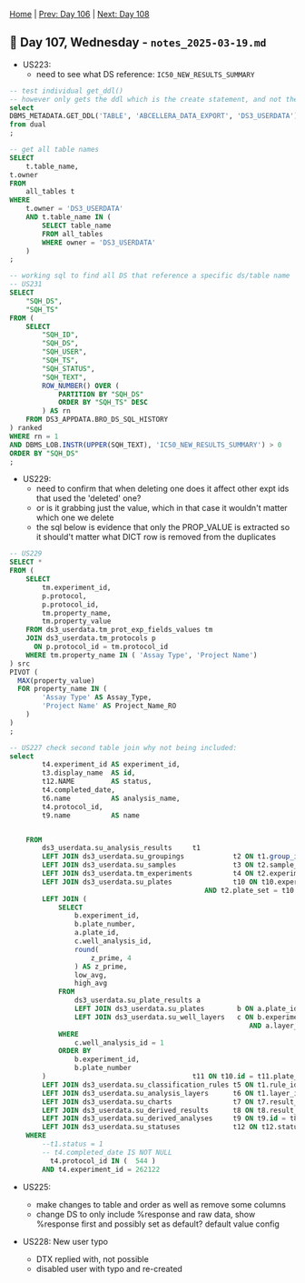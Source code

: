 [Home](../../main.md) | [Prev: Day 106](notes_2025-03-18.md) | [Next: Day 108](./notes_2025-03-20.md)

## 📝 Day 107, Wednesday - `notes_2025-03-19.md`

- US223:
    * need to see what DS reference: `IC50_NEW_RESULTS_SUMMARY`

```sql
-- test individual get_ddl()
-- however only gets the ddl which is the create statement, and not the query saved in DTX datasources
select 
DBMS_METADATA.GET_DDL('TABLE', 'ABCELLERA_DATA_EXPORT', 'DS3_USERDATA')
from dual
;

-- get all table names
SELECT 
    t.table_name,
t.owner
FROM 
    all_tables t
WHERE 
    t.owner = 'DS3_USERDATA'
    AND t.table_name IN (
        SELECT table_name 
        FROM all_tables 
        WHERE owner = 'DS3_USERDATA'
    )
;

-- working sql to find all DS that reference a specific ds/table name
-- US231
SELECT 
    "SQH_DS",
    "SQH_TS"
FROM (
    SELECT 
        "SQH_ID", 
        "SQH_DS", 
        "SQH_USER", 
        "SQH_TS", 
        "SQH_STATUS", 
        "SQH_TEXT",
        ROW_NUMBER() OVER (
            PARTITION BY "SQH_DS" 
            ORDER BY "SQH_TS" DESC
        ) AS rn
    FROM DS3_APPDATA.BRO_DS_SQL_HISTORY
) ranked
WHERE rn = 1
AND DBMS_LOB.INSTR(UPPER(SQH_TEXT), 'IC50_NEW_RESULTS_SUMMARY') > 0 
ORDER BY "SQH_DS"
;
```

- US229:
    * need to confirm that when deleting one does it affect other expt ids that used the 'deleted' one?
    * or is it grabbing just the value, which in that case it wouldn't matter which one we delete
    * the sql below is evidence that only the PROP_VALUE is extracted so it should't matter what DICT row is removed from the duplicates

```sql
-- US229
SELECT *
FROM (
    SELECT
        tm.experiment_id,
        p.protocol,
        p.protocol_id,
        tm.property_name,
        tm.property_value
    FROM ds3_userdata.tm_prot_exp_fields_values tm
    JOIN ds3_userdata.tm_protocols p
      ON p.protocol_id = tm.protocol_id
    WHERE tm.property_name IN ( 'Assay Type', 'Project Name')
) src
PIVOT (
  MAX(property_value)
  FOR property_name IN (
        'Assay Type' AS Assay_Type,
        'Project Name' AS Project_Name_RO
    )
)
;

-- US227 check second table join why not being included:
select
        t4.experiment_id AS experiment_id,
        t3.display_name  AS id,
        t12.NAME         AS status,
        t4.completed_date,
        t6.name          AS analysis_name,
        t4.protocol_id,
        t9.name          AS name


    FROM
        ds3_userdata.su_analysis_results     t1
        LEFT JOIN ds3_userdata.su_groupings            t2 ON t1.group_id = t2.id
        LEFT JOIN ds3_userdata.su_samples              t3 ON t2.sample_id = t3.id
        LEFT JOIN ds3_userdata.tm_experiments          t4 ON t2.experiment_id = t4.experiment_id
        LEFT JOIN ds3_userdata.su_plates               t10 ON t10.experiment_id = t2.experiment_id
                                                AND t2.plate_set = t10.plate_set
        LEFT JOIN (
            SELECT
                b.experiment_id,
                b.plate_number,
                a.plate_id,
                c.well_analysis_id,
                round(
                    z_prime, 4
                ) AS z_prime,
                low_avg,
                high_avg
            FROM
                ds3_userdata.su_plate_results a
                LEFT JOIN ds3_userdata.su_plates        b ON a.plate_id = b.id
                LEFT JOIN ds3_userdata.su_well_layers   c ON b.experiment_id = c.experiment_id
                                                           AND a.layer_id = c.id
            WHERE
                c.well_analysis_id = 1
            ORDER BY
                b.experiment_id,
                b.plate_number
        )                                    t11 ON t10.id = t11.plate_id
        LEFT JOIN ds3_userdata.su_classification_rules t5 ON t1.rule_id = t5.id
        LEFT JOIN ds3_userdata.su_analysis_layers      t6 ON t1.layer_id = t6.id
        LEFT JOIN ds3_userdata.su_charts               t7 ON t7.result_id = t1.id
        LEFT JOIN ds3_userdata.su_derived_results      t8 ON t8.result_id = t1.id
        LEFT JOIN ds3_userdata.su_derived_analyses     t9 ON t9.id = t8.derived_analysis_id
        LEFT JOIN ds3_userdata.su_statuses             t12 ON t12.status = t1.status
    WHERE
        --t1.status = 1
        -- t4.completed_date IS NOT NULL
          t4.protocol_id IN (  544 )
        AND t4.experiment_id = 262122
```

- US225:
    * make changes to table and order as well as remove some columns
    * change DS to only include %response and raw data, show %response first and possibly set as default? default value config

- US228: New user typo
    * DTX replied with, not possible
    * disabled user with typo and re-created

